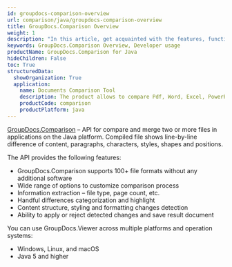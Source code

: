 ```yaml
---
id: groupdocs-comparison-overview
url: comparison/java/groupdocs-comparison-overview
title: GroupDocs.Comparison Overview
weight: 1
description: "In this article, get acquainted with the features, functions, supported file formats and developer usage of GroupDocs.Comparison for Java — API to compare two or more files and get the difference between them."
keywords: GroupDocs.Comparison Overview, Developer usage
productName: GroupDocs.Comparison for Java
hideChildren: False
toc: True
structuredData:
  showOrganization: True
  application:
    name: Documents Comparison Tool
    description: The product allows to compare Pdf, Word, Excel, PowerPoint, AutoCad, Image, Code and much more file formats. Comparison API also supports accepting or rejecting changes, extracting document information and generating comparison report
    productCode: comparison
    productPlatform: java
---
```


[GroupDocs.Comparison](https://products.groupdocs.com/comparison/java) – API for compare and merge two or more files in applications on the Java platform. Compiled file shows line-by-line difference of content, paragraphs, characters, styles, shapes and positions.

The API provides the following features:

- GroupDocs.Comparison supports 100+ file formats without any additional software
- Wide range of options to customize comparison process
- Information extraction – file type, page count, etc.
- Handful differences categorization and highlight
- Content structure, styling and formatting changes detection
- Ability to apply or reject detected changes and save result document 

You can use GroupDocs.Viewer across multiple platforms and operation systems:

* Windows, Linux, and macOS
* Java 5 and higher
